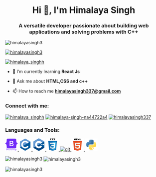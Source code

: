 <h1 align="center">Hi 👋, I'm Himalaya Singh</h1>
<h3 align="center">A versatile developer passionate about building web applications and solving problems with C++</h3>

<p align="left"> <img src="https://komarev.com/ghpvc/?username=himalayasingh3&label=Profile%20views&color=0e75b6&style=flat" alt="himalayasingh3" /> </p>

<p align="left"> <a href="https://github.com/ryo-ma/github-profile-trophy"><img src="https://github-profile-trophy.vercel.app/?username=himalayasingh3" alt="himalayasingh3" /></a> </p>

<p align="left"> <a href="https://twitter.com/himalaya_singhh" target="blank"><img src="https://img.shields.io/twitter/follow/himalaya_singhh?logo=twitter&style=for-the-badge" alt="himalaya_singhh" /></a> </p>

- 🌱 I’m currently learning **React Js**

- 💬 Ask me about **HTML,CSS and c++**

- 📫 How to reach me **himalayasingh337@gmail.com**

<h3 align="left">Connect with me:</h3>
<p align="left">
<a href="https://twitter.com/himalaya_singhh" target="blank"><img align="center" src="https://raw.githubusercontent.com/rahuldkjain/github-profile-readme-generator/master/src/images/icons/Social/twitter.svg" alt="himalaya_singhh" height="30" width="40" /></a>
<a href="https://linkedin.com/in/himalaya-singh-na44722a4" target="blank"><img align="center" src="https://raw.githubusercontent.com/rahuldkjain/github-profile-readme-generator/master/src/images/icons/Social/linked-in-alt.svg" alt="himalaya-singh-na44722a4" height="30" width="40" /></a>
<a href="https://instagram.com/himalayasingh337" target="blank"><img align="center" src="https://raw.githubusercontent.com/rahuldkjain/github-profile-readme-generator/master/src/images/icons/Social/instagram.svg" alt="himalayasingh337" height="30" width="40" /></a>
</p>

<h3 align="left">Languages and Tools:</h3>
<p align="left"> <a href="https://getbootstrap.com" target="_blank" rel="noreferrer"> <img src="https://raw.githubusercontent.com/devicons/devicon/master/icons/bootstrap/bootstrap-plain-wordmark.svg" alt="bootstrap" width="40" height="40"/> </a> <a href="https://www.cprogramming.com/" target="_blank" rel="noreferrer"> <img src="https://raw.githubusercontent.com/devicons/devicon/master/icons/c/c-original.svg" alt="c" width="40" height="40"/> </a> <a href="https://www.w3schools.com/cpp/" target="_blank" rel="noreferrer"> <img src="https://raw.githubusercontent.com/devicons/devicon/master/icons/cplusplus/cplusplus-original.svg" alt="cplusplus" width="40" height="40"/> </a> <a href="https://www.w3schools.com/css/" target="_blank" rel="noreferrer"> <img src="https://raw.githubusercontent.com/devicons/devicon/master/icons/css3/css3-original-wordmark.svg" alt="css3" width="40" height="40"/> </a> <a href="https://git-scm.com/" target="_blank" rel="noreferrer"> <img src="https://www.vectorlogo.zone/logos/git-scm/git-scm-icon.svg" alt="git" width="40" height="40"/> </a> <a href="https://www.w3.org/html/" target="_blank" rel="noreferrer"> <img src="https://raw.githubusercontent.com/devicons/devicon/master/icons/html5/html5-original-wordmark.svg" alt="html5" width="40" height="40"/> </a> <a href="https://www.python.org" target="_blank" rel="noreferrer"> <img src="https://raw.githubusercontent.com/devicons/devicon/master/icons/python/python-original.svg" alt="python" width="40" height="40"/> </a> </p>

<p><img align="left" src="https://github-readme-stats.vercel.app/api/top-langs?username=himalayasingh3&show_icons=true&locale=en&layout=compact" alt="himalayasingh3" /></p>

<p>&nbsp;<img align="center" src="https://github-readme-stats.vercel.app/api?username=himalayasingh3&show_icons=true&locale=en" alt="himalayasingh3" /></p>

<p><img align="center" src="https://github-readme-streak-stats.herokuapp.com/?user=himalayasingh3&" alt="himalayasingh3" /></p>

